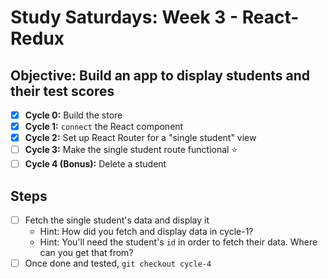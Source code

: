 # Study Saturdays: Week 3 - React-Redux

## **Objective:** Build an app to display students and their test scores
- [x] **Cycle 0:** Build the store
- [x] **Cycle 1:** `connect` the React component
- [x] **Cycle 2:** Set up React Router for a "single student" view
- [ ] **Cycle 3:** Make the single student route functional ⭐️
- [ ] **Cycle 4 (Bonus):** Delete a student

## Steps

- [ ] Fetch the single student's data and display it
  - Hint: How did you fetch and display data in cycle-1?
  - Hint: You'll need the student's `id` in order to fetch their data. Where can you get that from?
- [ ] Once done and tested, `git checkout cycle-4`
